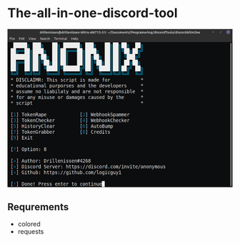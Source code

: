# The-all-in-one-discord-tool

<p align="center">
<img src="asset.png" />
</p>

## Requrements
- colored
- requests
